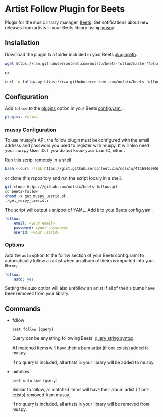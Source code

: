 # Artist Follow Plugin for Beets

Plugin for the music library manager, [Beets](http://beets.radbox.org/). Get notifications about new releases from artists in your Beets library using [muspy](https://muspy.com/).

## Installation

Download the plugin to a folder included in your Beets [pluginpath](http://beets.readthedocs.org/en/latest/reference/config.html#pluginpath).
```sh
wget https://raw.githubusercontent.com/nolsto/beets-follow/master/follow.py
```
or
```sh
curl -o follow.py https://raw.githubusercontent.com/nolsto/beets-follow/master/follow.py
```

## Configuration

Add `follow` to the [plugins](http://beets.readthedocs.org/en/latest/plugins/index.html#using-plugins) option in your Beets [config.yaml](http://beets.readthedocs.org/en/latest/reference/config.html).
```yaml
plugins: follow
```

### muspy Configuration

To use muspy's API, the follow plugin must be configured with the email address and password you used to register with muspy. It will also need your muspy User ID. If you do not know your User ID, either:

Run this script remotely in a shell
```sh
bash <(curl -fsSL https://gist.githubusercontent.com/nolsto/4f1680d095b744662f3c/raw/2ff1d7dd732899f72f5f6e211c0441420d515a98/get_muspy_userid.sh)
```
or clone this repository and run the script locally in a shell.
```sh
git clone https://github.com/nolsto/beets-follow.git
cd beets-follow
chmod +x get_muspy_userid.sh
./get_muspy_userid.sh
```

The script will output a snippet of YAML. Add it to your Beets config.yaml.
```yaml
follow:
    email: <your email>
    password: <your password>
    userid: <your userid>
```

### Options

Add the `auto` option to the follow section of your Beets config.yaml to automatically follow an artist when an album of theirs is imported into your library.
```yaml
follow:
    auto: yes
```

Setting the auto option will also unfollow an artist if all of their albums have been removed from your library.

## Commands

- follow

  ```beet follow [query]```
  
  Query can be any string following Beets' [query string syntax](http://beets.readthedocs.org/en/latest/reference/query.html).
  
  All matched items will have their album artist (if one exists) added to muspy.
  
  If no query is included, all artists in your library will be added to muspy.

- unfollow

  ```beet unfollow [query]```
  
  Similar to follow, all matched items will have their album artist (if one exists) removed from muspy.
  
  If no query is included, all artists in your library will be removed from muspy.
